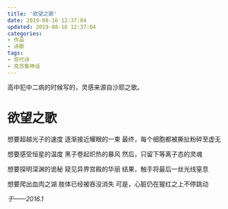 ```yaml
---
title: '欲望之歌'
date: 2019-08-16 12:37:04
updated: 2019-08-16 12:37:04
categories:
- 作品
- 诗歌
tags:
- 现代诗
- 克苏鲁神话
---
```


高中犯中二病的时候写的，灵感来源自沙耶之歌。

<!--more-->
# 欲望之歌

想要超越光子的速度
逐渐接近耀眼的一束
最终，每个细胞都被撕扯粉碎至虚无

想要感受恒星的温度
黑子卷起炽热的暴风
然后，只留下等离子态的灵魂

想要探明深渊的诡秘
窥见异界宫殿的华丽
结果，触手将最后一丝光线窒息

想要爬出血肉之湖
肢体已经被吞没消失
可是，心脏仍在猩红之上不停跳动

*于——2016.1*

